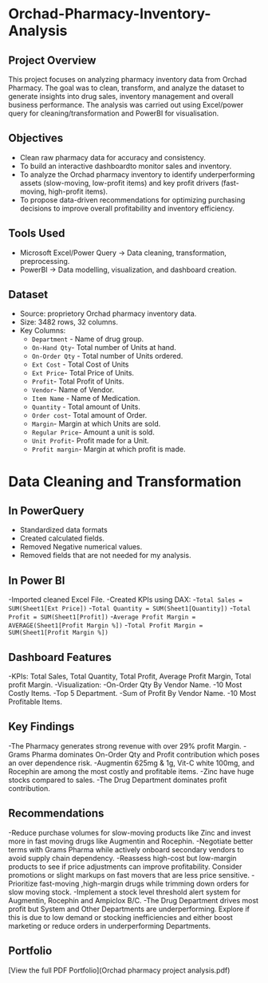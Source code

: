 # Orchad-Pharmacy-Inventory-Analysis

## Project Overview
This project focuses on analyzing pharmacy inventory data from Orchad Pharmacy.
The goal was to clean, transform, and analyze the dataset to generate insights into drug sales, inventory management and overall business performance.
The analysis was carried out using Excel/power query for cleaning/transformation and PowerBI for visualisation.

## Objectives
- Clean raw pharmacy data for accuracy and consistency.
- To build an interactive dashboardto monitor sales and inventory.
- To analyze the Orchad pharmacy inventory to identify underperforming assets (slow-moving, low-profit 
items) and key profit drivers (fast-moving, high-profit items).
- To propose data-driven recommendations for optimizing purchasing decisions 
to improve overall profitability and inventory efficiency.

## Tools Used
- Microsoft Excel/Power Query -> Data cleaning, transformation, preprocessing.
- PowerBI -> Data modelling, visualization, and dashboard creation.

## Dataset
- Source: proprietory Orchad pharmacy inventory data.
- Size: 3482 rows, 32 columns.
- Key Columns:
     - `Department` - Name of drug group.
     - `On-Hand Qty`- Total number of Units at hand.
     - `On-Order Qty` - Total number of Units ordered.
     - `Ext Cost` - Total Cost of Units
     - `Ext Price`- Total Price of Units.
     - `Profit`- Total Profit of Units.
     - `Vendor`- Name of Vendor.
     - `Item Name` - Name of Medication.
     - `Quantity` - Total amount of Units.
     - `Order cost`- Total amount of Order.
     - `Margin`- Margin at which Units are sold.
     - `Regular Price`- Amount a unit is sold.
     - `Unit Profit`- Profit made for a Unit.
     - `Profit margin`- Margin at which profit is made.
 

# Data Cleaning and Transformation
## In PowerQuery
- Standardized data formats
- Created calculated fields.
- Removed Negative numerical values.
- Removed fields that are not needed for my analysis.

## In Power BI
-Imported cleaned Excel File.
-Created KPIs using DAX:
    -`Total Sales = SUM(Sheet1[Ext Price])`
    -`Total Quantity = SUM(Sheet1[Quantity])`
    -`Total Profit = SUM(Sheet1[Profit])`
    -`Average Profit Margin = AVERAGE(Sheet1[Profit Margin %])`
    -`Total Profit Margin = SUM(Sheet1[Profit Margin %])`


## Dashboard Features
-KPIs: Total Sales, Total Quantity, Total Profit, Average Profit Margin, Total profit Margin.
-Visualization:
    -On-Order Qty By Vendor Name.
    -10 Most Costly Items.
    -Top 5 Department.
    -Sum of Profit By Vendor Name.
    -10 Most Profitable Items.

## Key Findings
-The Pharmacy generates strong revenue with over 29% profit Margin.
-Grams Pharma dominates On-Order Qty and Profit contribution which 
poses an over dependence risk.
-Augmentin 625mg & 1g, Vit-C white 100mg, and Rocephin are among 
the most costly and profitable items.
-Zinc have huge stocks compared to sales.
-The Drug Department dominates profit contribution.

## Recommendations
-Reduce purchase volumes for slow-moving products like Zinc and invest more in fast 
moving drugs like Augmentin and Rocephin.
-Negotiate better terms with Grams Pharma while actively onboard secondary 
vendors to avoid supply chain dependency.
-Reassess high-cost but low-margin products to see if price adjustments can improve 
profitability. Consider promotions or slight markups on fast movers that are less price 
sensitive.
-Prioritize fast-moving ,high-margin drugs while trimming down orders for slow
moving stock.
-Implement a stock level threshold alert system for Augmentin, Rocephin and 
Ampiclox B/C.
-The Drug Department drives most profit but System and Other Departments are 
underperforming. Explore if this is due to low demand or stocking inefficiencies and 
either boost marketing or reduce orders in underperforming Departments.

## Portfolio
[View the full PDF Portfolio](Orchad pharmacy project analysis.pdf)
